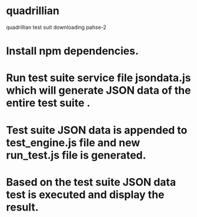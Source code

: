 # quadrillian
quadrillian test suit  downloading  pahse-2


# Install npm dependencies.
# Run test suite service file jsondata.js which will generate JSON data of the entire test suite .
# Test suite JSON data is appended to test_engine.js file and new run_test.js file is generated.
# Based on the test suite JSON data test is executed and display the result. 